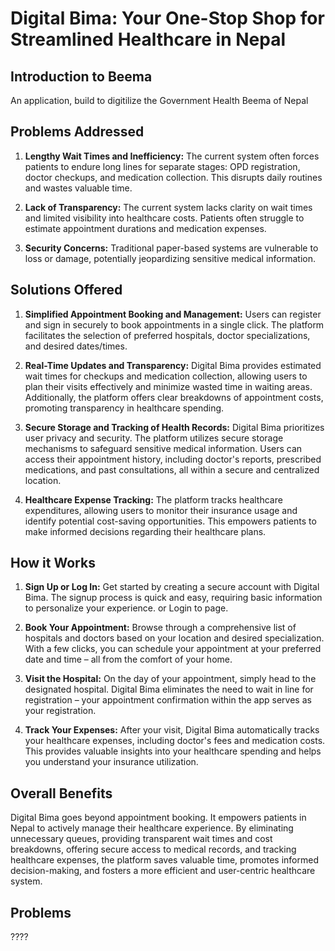 # Digital Bima: Your One-Stop Shop for Streamlined Healthcare in Nepal


## Introduction to Beema
An application, build to digitilize the Government Health Beema of Nepal


## Problems Addressed

1. **Lengthy Wait Times and Inefficiency:**
   The current system often forces patients to endure long lines for separate stages: OPD registration, doctor checkups, and medication collection. This disrupts daily routines and wastes valuable time.

2. **Lack of Transparency:**
   The current system lacks clarity on wait times and limited visibility into healthcare costs. Patients often struggle to estimate appointment durations and medication expenses.

3. **Security Concerns:**
   Traditional paper-based systems are vulnerable to loss or damage, potentially jeopardizing sensitive medical information.

## Solutions Offered

1. **Simplified Appointment Booking and Management:**
   Users can register and sign in securely to book appointments in a single click. The platform facilitates the selection of preferred hospitals, doctor specializations, and desired dates/times.

2. **Real-Time Updates and Transparency:**
   Digital Bima provides estimated wait times for checkups and medication collection, allowing users to plan their visits effectively and minimize wasted time in waiting areas. Additionally, the platform offers clear breakdowns of appointment costs, promoting transparency in healthcare spending.

3. **Secure Storage and Tracking of Health Records:**
   Digital Bima prioritizes user privacy and security. The platform utilizes secure storage mechanisms to safeguard sensitive medical information. Users can access their appointment history, including doctor's reports, prescribed medications, and past consultations, all within a secure and centralized location.

4. **Healthcare Expense Tracking:**
   The platform tracks healthcare expenditures, allowing users to monitor their insurance usage and identify potential cost-saving opportunities. This empowers patients to make informed decisions regarding their healthcare plans.

## How it Works

1. **Sign Up or Log In:**
   Get started by creating a secure account with Digital Bima. The signup process is quick and easy, requiring basic information to personalize your experience. or Login to page.

2. **Book Your Appointment:**
   Browse through a comprehensive list of hospitals and doctors based on your location and desired specialization. With a few clicks, you can schedule your appointment at your preferred date and time – all from the comfort of your home.

3. **Visit the Hospital:**
   On the day of your appointment, simply head to the designated hospital. Digital Bima eliminates the need to wait in line for registration – your appointment confirmation within the app serves as your registration.

4. **Track Your Expenses:**
   After your visit, Digital Bima automatically tracks your healthcare expenses, including doctor's fees and medication costs. This provides valuable insights into your healthcare spending and helps you understand your insurance utilization.

## Overall Benefits

Digital Bima goes beyond appointment booking. It empowers patients in Nepal to actively manage their healthcare experience. By eliminating unnecessary queues, providing transparent wait times and cost breakdowns, offering secure access to medical records, and tracking healthcare expenses, the platform saves valuable time, promotes informed decision-making, and fosters a more efficient and user-centric healthcare system.


## Problems 
????

